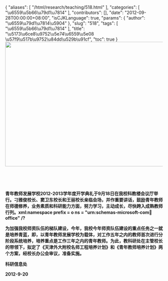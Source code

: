 {
    "aliases": [
        "/html/research/teaching/518.html"
    ],
    "categories": [
        "\u6559\u5b66\u79d1\u7814"
    ],
    "contributors": [],
    "date": "2012-09-28T00:00:00+08:00",
    "isCJKLanguage": true,
    "params": {
        "author": "\u6559\u79d1\u7814\u5904"
    },
    "slug": "518",
    "tags": [
        "\u6559\u5b66\u79d1\u7814"
    ],
    "title": "\u5173\u6ce8\u9752\u5e74\u6559\u5e08 \u57f9\u517b\u9752\u84dd\u529b\u91cf",
    "toc": true
}
**<img
    src="https://cdn.tfls.online/mirror/full/7956f94b3f899d6b0d3f061a34e5ef02a724e71c.jpg"
    style="display:block;margin-left:auto;margin-right:auto;"
    decoding="async"
    fetchpriority="auto"
    loading="lazy"
    height="397"
    width="600"
/>**

 

 

**青年教师发展学校2012-2013学年度开学典礼于9月18日在我校科教楼会议厅举行。刁雅俊校长、窦卫东校长和王丽校长亲临会场，并作重要讲话，鼓励青年教师在师德修养，业务素质和科研能力方面，努力学习，主动成长，尽快跨入成熟教师行列。xml:namespace prefix = o ns = "urn:schemas-microsoft-com:office:office" /?**

**为加强我校师资队伍的梯队建设，今年，我校今年师资队伍建设的重点任务之一就是培养青蓝，即，以青年教师发展学校为载体，对工作五年之内的教师首次进行分阶段系统培养，培养重点是工作三年之内的青年教师。为此，教科研处在主管校长的带领下，拟定了《天津外大附校名师工程培养计划》和《青年教师培养计划》两个方案，经校长办公会审议，准备实施。**

**科研信息处**

**2012-9-20**

